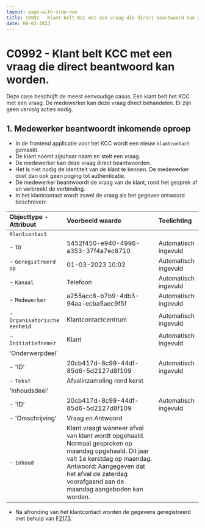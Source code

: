 ```yaml
---
layout: page-with-side-nav
title: C0992 - Klant belt KCC met een vraag die direct beantwoord kan worden.
date: 08-03-2023
---
```


# C0992 - Klant belt KCC met een vraag die direct beantwoord kan worden.

Deze case beschrijft de meest eenvoudige casus. Een klant belt het KCC met een vraag. De medewerker kan deze vraag direct behandelen. Er zijn geen vervolg acties nodig.

## 1. Medewerker beantwoordt inkomende oproep

- In de frontend applicatie voor het KCC wordt een nieuw `klantcontact` gemaakt.
- De klant noemt zijn/haar naam en stelt een vraag.
- De medewerker kan deze vraag direct beantwoorden.
- Het is niet nodig de identiteit van de klant te kennen. De medewerker doet dan ook geen poging tot authenticatie.
- De medewerker beantwoordt de vraag van de klant, rond het gesprek af en verbreekt de verbinding.
- In het klantcontact wordt zowel de vraag als het gegeven antwoord beschreven:

| Objecttype - Attribuut | Voorbeeld waarde | Toelichting |
| :----------- | :----------- | :----------- |
| `Klantcontact` | | |
| - `ID` | 5452f450-e940-4996-a353-37f4a7ec8710 | Automatisch ingevuld |
| - `Geregistreerd op` | 01-03-2023 10:02 | Automatisch ingevuld |
| - `Kanaal` | Telefoon | Automatisch ingevuld | 
| - `Medewerker` | a255acc8-b7b9-4db3-94aa-ecba5aec9f5f | Automatisch ingevuld |
| - `Organisatorische eenheid` | Klantcontactcentrum | Automatisch ingevuld |
| - `Initiatiefnemer` | Klant | Automatisch ingevuld |
| 'Onderwerpdeel' | | | 
| - 'ID' | 20cb417d-8c99-44df-85d6-5d2127d8f109 | Automatisch ingevuld |
| - `Tekst` | Afvalinzameling rond kerst | |
| 'Inhoudsdeel' | | | 
| - 'ID' | 20cb417d-8c99-44df-85d6-5d2127d8f109 | Automatisch ingevuld |
| - 'Omschrijving' | Vraag en Antwoord | |
| - `Inhoud` | Klant vraagt wanneer afval van klant wordt opgehaald. Normaal gesproken op maandag opgehaald. Dit jaar valt 1e kerstdag op maandag. Antwoord: Aangegeven dat het afval de zaterdag voorafgaand aan de maandag aangeboden kan worden. | |

- Na afronding van het klantcontact worden de gegevens geregistreerd met behulp van [F2173](./2173.md). 

